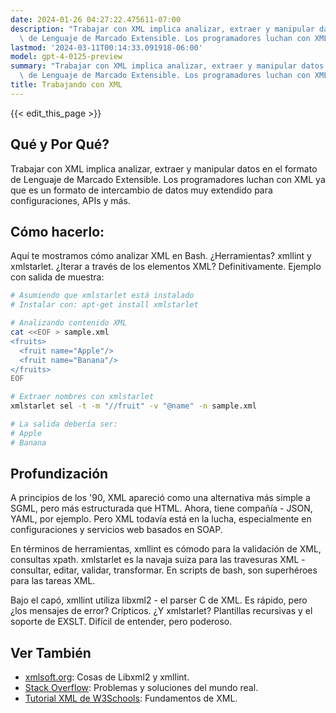 ```yaml
---
date: 2024-01-26 04:27:22.475611-07:00
description: "Trabajar con XML implica analizar, extraer y manipular datos en el formato\
  \ de Lenguaje de Marcado Extensible. Los programadores luchan con XML ya que es\u2026"
lastmod: '2024-03-11T00:14:33.091918-06:00'
model: gpt-4-0125-preview
summary: "Trabajar con XML implica analizar, extraer y manipular datos en el formato\
  \ de Lenguaje de Marcado Extensible. Los programadores luchan con XML ya que es\u2026"
title: Trabajando con XML
---
```


{{< edit_this_page >}}

## Qué y Por Qué?
Trabajar con XML implica analizar, extraer y manipular datos en el formato de Lenguaje de Marcado Extensible. Los programadores luchan con XML ya que es un formato de intercambio de datos muy extendido para configuraciones, APIs y más.

## Cómo hacerlo:
Aquí te mostramos cómo analizar XML en Bash. ¿Herramientas? xmllint y xmlstarlet. ¿Iterar a través de los elementos XML? Definitivamente. Ejemplo con salida de muestra:

```bash
# Asumiendo que xmlstarlet está instalado
# Instalar con: apt-get install xmlstarlet

# Analizando contenido XML
cat <<EOF > sample.xml
<fruits>
  <fruit name="Apple"/>
  <fruit name="Banana"/>
</fruits>
EOF

# Extraer nombres con xmlstarlet
xmlstarlet sel -t -m "//fruit" -v "@name" -n sample.xml

# La salida debería ser:
# Apple
# Banana
```

## Profundización
A principios de los '90, XML apareció como una alternativa más simple a SGML, pero más estructurada que HTML. Ahora, tiene compañía - JSON, YAML, por ejemplo. Pero XML todavía está en la lucha, especialmente en configuraciones y servicios web basados en SOAP.

En términos de herramientas, xmllint es cómodo para la validación de XML, consultas xpath. xmlstarlet es la navaja suiza para las travesuras XML - consultar, editar, validar, transformar. En scripts de bash, son superhéroes para las tareas XML.

Bajo el capó, xmllint utiliza libxml2 - el parser C de XML. Es rápido, pero ¿los mensajes de error? Crípticos. ¿Y xmlstarlet? Plantillas recursivas y el soporte de EXSLT. Difícil de entender, pero poderoso.

## Ver También
- [xmlsoft.org](http://xmlsoft.org/): Cosas de Libxml2 y xmllint.
- [Stack Overflow](https://stackoverflow.com/questions/tagged/xml+bash): Problemas y soluciones del mundo real.
- [Tutorial XML de W3Schools](https://www.w3schools.com/xml/): Fundamentos de XML.
